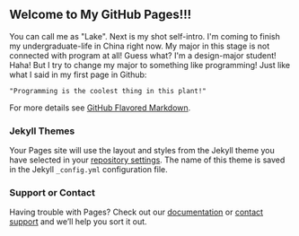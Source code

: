## Welcome to My GitHub Pages!!!

You can call me as "Lake". Next is my shot self-intro.
I'm coming to finish my undergraduate-life in China right now. My major in this stage is not connected with program at all!
Guess what? I'm a design-major student! Haha!
But I try to change my major to something like programming! Just like what I said in my first page in Github:

```makedown
"Programming is the coolest thing in this plant!"
```

For more details see [GitHub Flavored Markdown](https://guides.github.com/features/mastering-markdown/).

### Jekyll Themes

Your Pages site will use the layout and styles from the Jekyll theme you have selected in your [repository settings](https://github.com/AdorableLake/adorablelake.github.io/settings). The name of this theme is saved in the Jekyll `_config.yml` configuration file.

### Support or Contact

Having trouble with Pages? Check out our [documentation](https://help.github.com/categories/github-pages-basics/) or [contact support](https://github.com/contact) and we’ll help you sort it out.
